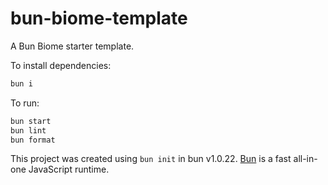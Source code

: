 # bun-biome-template

A Bun Biome starter template.

To install dependencies:

```bash
bun i
```

To run:

```bash
bun start
bun lint
bun format
```

This project was created using `bun init` in bun v1.0.22. [Bun](https://bun.sh) is a fast all-in-one JavaScript runtime.
